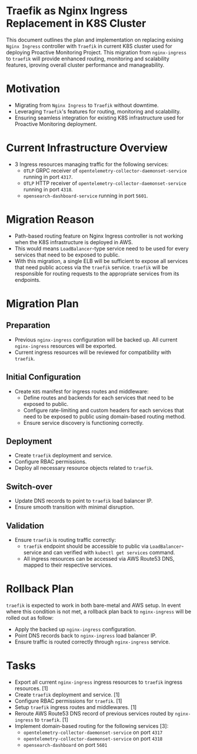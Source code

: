 # Traefik as Nginx Ingress Replacement in K8S Cluster

This document outlines the plan and implementation on replacing exising `Nginx Ingress` controller with `Traefik` in current K8S cluster used for deploying Proactive Monitoring Project. This migration from `nginx-ingress` to `traefik` will provide enhanced routing, monitoring and scalability features, iproving overall cluster performance and manageability.

# Motivation
- Migrating from `Nginx Ingress` to `Traefik` without downtime.
- Leveraging `Traefik`'s features for routing, monitoring and scalability.
- Ensuring seamless integration for existing K8S infrastructure used for Proactive Monitoring deployment.

# Current Infrastructure Overview
- 3 Ingress resources managing traffic for the following services:
    - `OTLP` GRPC receiver of `opentelemetry-collector-daemonset-service` running in port `4317`.
    - `OTLP` HTTP receiver of `opentelemetry-collector-daemonset-service` running in port `4318`.
    - `opensearch-dashboard-service` running in port `5601`.

# Migration Reason
- Path-based routing feature on Nginx Ingress controller is not working when the K8S infrastructure is deployed in AWS.
- This would means `LoadBalancer`-type service need to be used for every services that need to be exposed to public.
- With this migration, a single ELB will be sufficient to expose all services that need public access via the `traefik` service. `traefik` will be responsible for routing requests to the appropriate services from its endpoints.

# Migration Plan

## Preparation
- Previous `nginx-ingress` configuration will be backed up. All current `nginx-ingress` resources will be exported.
- Current ingress resources will be reviewed for compatibility with `traefik`.

## Initial Configuration
- Create `K8S` manifest for ingress routes and middleware:
    - Define routes and backends for each services that need to be exposed to public.
    - Configure rate-limiting and custom headers for each services that need to be exposed to public using domain-based routing method.
    - Ensure service discovery is functioning correctly.

## Deployment
- Create `traefik` deployment and service.
- Configure RBAC permissions.
- Deploy all necessary resource objects related to `traefik`.

## Switch-over
- Update DNS records to point to `traefik` load balancer IP.
- Ensure smooth transition with minimal disruption.

## Validation
- Ensure `traefik` is routing traffic correctly:
    - `traefik` endpoint should be accessible to public via `LoadBalancer`-service and can verified with `kubectl get services` command.
    - All ingress resources can be accessed via AWS Route53 DNS, mapped to their respective services.

# Rollback Plan
`traefik` is expected to work in both bare-metal and AWS setup. In event where this condition is not met, a rollback plan back to `nginx-ingress` will be rolled out as follow:
- Apply the backed up `nginx-ingress` configuration.
- Point DNS records back to `nginx-ingress` load balancer IP.
- Ensure traffic is routed correctly through `nginx-ingress` service.

# Tasks
- Export all current `nginx-ingress` ingress resources to `traefik` ingress resources. [1]
- Create `traefik` deployment and service. [1]
- Configure RBAC permissions for `traefik`. [1]
- Setup `traefik` ingress routes and middlewares. [1]
- Reroute AWS Route53 DNS record of previous services routed by `nginx-ingress` to `traefik`. [1]
- Implement domain-based routing for the following services [3]:
    - `opentelemetry-collector-daemonset-service` on port `4317`
    - `opentelemetry-collector-daemonset-service` on port `4318`
    - `opensearch-dashboard` on port `5601`

